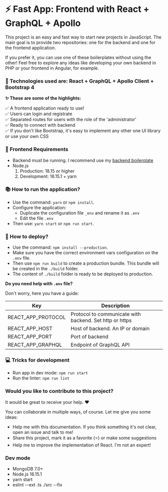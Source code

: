 # ⚡️ Fast App: Frontend with React + GraphQL + Apollo

This project is an easy and fast way to start new projects in JavaScript.
The main goal is to provide two repositories: one for the backend and one for the frontend application.

If you prefer it, you can use one of these boilerplates without using the other! Feel free to explore any ideas like developing your own backend in PHP or your frontend in Angular, for example.

### 🎁 Technologies used are: React + GraphQL + Apollo Client + Bootstrap 4

**✨ These are some of the highlights:**

✅ A frontend application ready to use!  
✅ Users can login and registrate  
✅ Separated routes for users with the role of the 'administrator'  
✅ Ready to connect with backend  
✅ If you don't like Bootstrap, it's easy to implement any other one UI library or use your own CSS

### 📝 Frontend Requirements

- Backend must be running. I recommend use my [backend boilerplate](https://github.com/Arevy/FastApp-Backend)
- Node.js 
  1. Production: 18.15 or higher
  2. Development: 16.15.1 + yarn

### 📚 How to run the application?

- Use the command: `yarn` or `npm install`.
- Configure the application:
  - Duplicate the configuration file `_env` and rename it as `.env`
  - Edit the file `.env`
- Then use: `yarn start` or `npm run start`.

### 🚀 How to deploy?

- Use the command: `npm install --production`.
- Make sure you have the correct environment vars configuration on the `.env` file.
- Then use `npm run build` to create a production bundle. This bundle will be created in the `./build` folder.
- The content of `./build` folder is ready to be deployed to production.

**Do you need help with `.env` file?**

Don't worry, here you have a guide:

| Key                | Description                                             |
| ------------------ | ------------------------------------------------------- |
| REACT_APP_PROTOCOL | Protocol to communicate with backend. Set http or https |
| REACT_APP_HOST     | Host of backend. An IP or domain                        |
| REACT_APP_PORT     | Port of backend                                         |
| REACT_APP_GRAPHQL  | Endpoint of GraphQL API                                 |

### 💻 Tricks for development

- Run app in dev mode: `npm run start`
- Run the linter: `npm run lint`

### Would you like to contribute to this project?

It would be great to receive your help. ♥️

You can collaborate in multiple ways, of course. Let me give you some ideas:

- Help me with this documentation. If you think something it's not clear, open an issue and talk to me!
- Share this project, mark it as a favorite (⭐️) or make some suggestions
- Help me to improve the implementation of React. I'm not an expert!


### Dev mode
- MongoDB 7.0+
- Node.js 16.15.1
- yarn start
- eslint --ext .ts ./src --fix